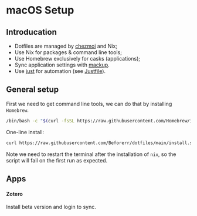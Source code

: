 # macOS Setup

## Introducation

- Dotfiles are managed by [chezmoi](https://www.chezmoi.io/) and Nix;
- Use Nix for packages & command line tools;
- Use Homebrew exclusively for casks (applications);
- Sync application settings with [mackup](https://github.com/lra/mackup).
- Use [just](https://just.systems) for automation (see [Justfile](./home/justfile)).

## General setup

First we need to get command line tools, we can do that by installing `Homebrew`.

```bash
/bin/bash -c "$(curl -fsSL https://raw.githubusercontent.com/Homebrew/install/HEAD/install.sh)"
```

One-line install:

```bash
curl https://raw.githubusercontent.com/Beforerr/dotfiles/main/install.sh | bash
```

Note we need to restart the terminal after the installation of `nix`, so the script will fail on the first run as expected.

## Apps

#### Zotero

Install beta version and login to sync.